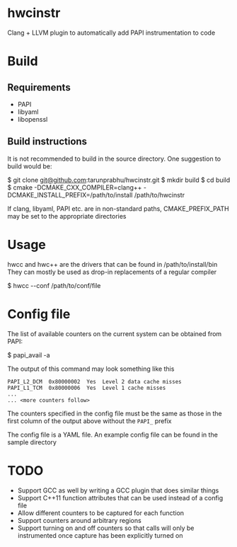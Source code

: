 # hwcinstr
Clang + LLVM plugin to automatically add PAPI instrumentation to code

# Build

## Requirements

- PAPI
- libyaml
- libopenssl

## Build instructions
It is not recommended to build in the source directory. One suggestion to build
would be:

$ git clone git@github.com:tarunprabhu/hwcinstr.git
$ mkdir build
$ cd build
$ cmake -DCMAKE_CXX_COMPILER=clang++ -DCMAKE_INSTALL_PREFIX=/path/to/install /path/to/hwcinstr

If clang, libyaml, PAPI etc. are in non-standard paths, CMAKE_PREFIX_PATH may
be set to the appropriate directories

# Usage

hwcc and hwc++ are the drivers that can be found in /path/to/install/bin
They can mostly be used as drop-in replacements of a regular compiler

$ hwcc --conf /path/to/conf/file <regular compiler arguments>

# Config file

The list of available counters on the current system can be obtained from
PAPI:

$ papi_avail -a

The output of this command may look something like this

```
PAPI_L2_DCM  0x80000002  Yes  Level 2 data cache misses
PAPI_L1_TCM  0x80000006  Yes  Level 1 cache misses
...
... <more counters follow>
```

The counters specified in the config file must be the same as those in the 
first column of the output above without the `PAPI_` prefix

The config file is a YAML file. An example config file can be found in the 
sample directory


# TODO

- Support GCC as well by writing a GCC plugin that does similar things
- Support C++11 function attributes that can be used instead of a config file
- Allow different counters to be captured for each function
- Support counters around arbitrary regions
- Support turning on and off counters so that calls will only be instrumented
  once capture has been explicitly turned on
